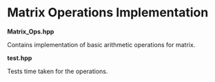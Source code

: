 #   Matrix Operations Implementation

**Matrix_Ops.hpp**

Contains implementation of basic arithmetic operations for matrix.

**test.hpp**

Tests time taken for the operations.

